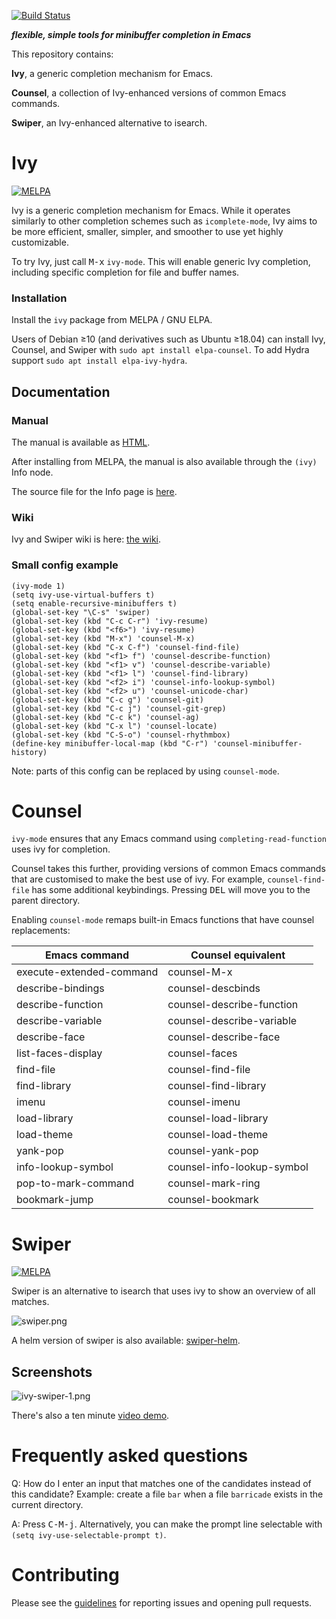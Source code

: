 [![Build Status](https://travis-ci.org/abo-abo/swiper.svg?branch=master)](https://travis-ci.org/abo-abo/swiper)

***flexible, simple tools for minibuffer completion in Emacs***

This repository contains:

**Ivy**, a generic completion mechanism for Emacs.

**Counsel**, a collection of Ivy-enhanced versions of common Emacs
commands.

**Swiper**, an Ivy-enhanced alternative to isearch.

# Ivy

[![MELPA](http://melpa.org/packages/ivy-badge.svg)](http://melpa.org/#/ivy)

Ivy is a generic completion mechanism for Emacs. While it operates
similarly to other completion schemes such as `icomplete-mode`, Ivy
aims to be more efficient, smaller, simpler, and smoother to use yet
highly customizable.

To try Ivy, just call <kbd>M-x</kbd> `ivy-mode`. This will enable
generic Ivy completion, including specific completion for file and
buffer names.

### Installation

Install the `ivy` package from MELPA / GNU ELPA.

Users of Debian ≥10 (and derivatives such as Ubuntu ≥18.04) can
install Ivy, Counsel, and Swiper with `sudo apt install elpa-counsel`.
To add Hydra support `sudo apt install elpa-ivy-hydra`.

## Documentation

### Manual
The manual is available as [HTML](http://oremacs.com/swiper/).

After installing from MELPA, the manual is also available through the `(ivy)` Info node.

The source file for the Info page is
[here](https://github.com/abo-abo/swiper/blob/master/doc/ivy.org).

### Wiki
Ivy and Swiper wiki is here: [the wiki](https://github.com/abo-abo/swiper/wiki).

### Small config example

```elisp
(ivy-mode 1)
(setq ivy-use-virtual-buffers t)
(setq enable-recursive-minibuffers t)
(global-set-key "\C-s" 'swiper)
(global-set-key (kbd "C-c C-r") 'ivy-resume)
(global-set-key (kbd "<f6>") 'ivy-resume)
(global-set-key (kbd "M-x") 'counsel-M-x)
(global-set-key (kbd "C-x C-f") 'counsel-find-file)
(global-set-key (kbd "<f1> f") 'counsel-describe-function)
(global-set-key (kbd "<f1> v") 'counsel-describe-variable)
(global-set-key (kbd "<f1> l") 'counsel-find-library)
(global-set-key (kbd "<f2> i") 'counsel-info-lookup-symbol)
(global-set-key (kbd "<f2> u") 'counsel-unicode-char)
(global-set-key (kbd "C-c g") 'counsel-git)
(global-set-key (kbd "C-c j") 'counsel-git-grep)
(global-set-key (kbd "C-c k") 'counsel-ag)
(global-set-key (kbd "C-x l") 'counsel-locate)
(global-set-key (kbd "C-S-o") 'counsel-rhythmbox)
(define-key minibuffer-local-map (kbd "C-r") 'counsel-minibuffer-history)
```

Note: parts of this config can be replaced by using `counsel-mode`.

# Counsel

`ivy-mode` ensures that any Emacs command using
`completing-read-function` uses ivy for completion.

Counsel takes this further, providing versions of common Emacs
commands that are customised to make the best use of ivy. For example,
`counsel-find-file` has some additional keybindings. Pressing
<kbd>DEL</kbd> will move you to the parent directory.

Enabling `counsel-mode` remaps built-in Emacs functions that have
counsel replacements:

| Emacs command            | Counsel equivalent         |
|--------------------------|----------------------------|
| execute-extended-command | counsel-M-x                |
| describe-bindings        | counsel-descbinds          |
| describe-function        | counsel-describe-function  |
| describe-variable        | counsel-describe-variable  |
| describe-face            | counsel-describe-face      |
| list-faces-display       | counsel-faces              |
| find-file                | counsel-find-file          |
| find-library             | counsel-find-library       |
| imenu                    | counsel-imenu              |
| load-library             | counsel-load-library       |
| load-theme               | counsel-load-theme         |
| yank-pop                 | counsel-yank-pop           |
| info-lookup-symbol       | counsel-info-lookup-symbol |
| pop-to-mark-command      | counsel-mark-ring          |
| bookmark-jump            | counsel-bookmark           |

# Swiper

[![MELPA](https://melpa.org/packages/swiper-badge.svg)](https://melpa.org/#/swiper)

Swiper is an alternative to isearch that uses ivy to show an overview
of all matches.

![swiper.png](http://oremacs.com/download/swiper.png)

A helm version of swiper is also available:
[swiper-helm](https://github.com/abo-abo/swiper-helm).

## Screenshots

![ivy-swiper-1.png](http://oremacs.com/download/ivy-swiper-1.png)

There's also a ten minute [video demo](https://www.youtube.com/watch?v=VvnJQpTFVDc).

# Frequently asked questions

Q: How do I enter an input that matches one of the candidates instead
   of this candidate? Example: create a file `bar` when a file
   `barricade` exists in the current directory.

A: Press <kbd>C-M-j</kbd>. Alternatively, you can make the prompt line selectable with `(setq ivy-use-selectable-prompt t)`.

# Contributing

Please see the [guidelines](https://github.com/abo-abo/swiper/blob/master/CONTRIBUTING.org) for reporting issues and opening pull requests.
